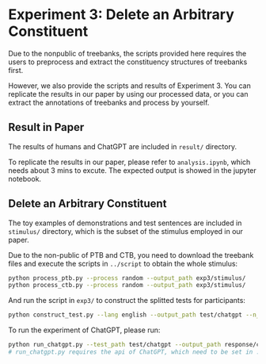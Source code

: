 # Experiment 3: Delete an Arbitrary Constituent

Due to the nonpublic of treebanks, the scripts provided here requires the users to preprocess and extract the constituency structures of treebanks first.

However, we also provide the scripts and results of Experiment 3. You can replicate the results in our paper by using our processed data, or you can extract the annotations of treebanks and process by yourself.

## Result in Paper
The results of humans and ChatGPT are included in `result/` directory.

To replicate the results in our paper, please refer to `analysis.ipynb`, which needs about 3 mins to excute. The expected output is showed in the jupyter notebook.

## Delete an Arbitrary Constituent

The toy examples of demonstrations and test sentences are included in `stimulus/` directory, which is the subset of the stimulus employed in our paper. 

Due to the non-public of PTB and CTB, you need to download the treebank files and execute the scripts in `../script` to obtain the whole stimulus:
```bash
python process_ptb.py --process random --output_path exp3/stimulus/
python process_ctb.py --process random --output_path exp3/stimulus/
```

And run the script in `exp3/` to construct the splitted tests for participants:
```bash
python construct_test.py --lang english --output_path test/chatgpt --n_subj 300
```

To run the experiment of ChatGPT, please run:
```bash
python run_chatgpt.py --test_path test/chatgpt --output_path response/chatgpt
# run_chatgpt.py requires the api of ChatGPT, which need to be set in ../utils.py
```